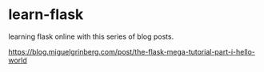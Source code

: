 # learn-flask


learning flask online with this series of blog posts.

https://blog.miguelgrinberg.com/post/the-flask-mega-tutorial-part-i-hello-world
